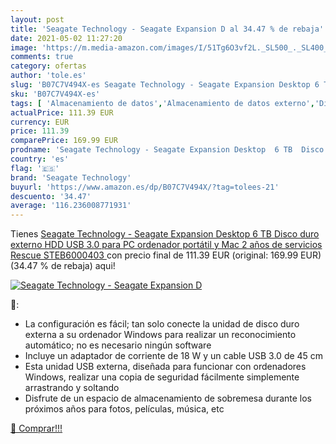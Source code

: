 ```yaml
---
layout: post
title: 'Seagate Technology - Seagate Expansion D al 34.47 % de rebaja'
date: 2021-05-02 11:27:20
image: 'https://m.media-amazon.com/images/I/51Tg6O3vf2L._SL500_._SL400_.jpg'
comments: true
category: ofertas
author: 'tole.es'
slug: 'B07C7V494X-es Seagate Technology - Seagate Expansion Desktop 6 TB Disco...'
sku: 'B07C7V494X-es'
tags: [ 'Almacenamiento de datos','Almacenamiento de datos externo','Discos duros externos','Informática','disco','duro','ordenador','seagate technology', ]
actualPrice: 111.39 EUR
currency: EUR
price: 111.39
comparePrice: 169.99 EUR
prodname: 'Seagate Technology - Seagate Expansion Desktop  6 TB  Disco duro externo  HDD  USB 3.0 para PC  ordenador portátil y Mac  2 años de servicios Rescue  STEB6000403 '
country: 'es'
flag: '🇪🇸'
brand: 'Seagate Technology'
buyurl: 'https://www.amazon.es/dp/B07C7V494X/?tag=tolees-21'
descuento: '34.47'
average: '116.236008771931'
---
```


Tienes [Seagate Technology - Seagate Expansion Desktop  6 TB  Disco duro externo  HDD  USB 3.0 para PC  ordenador portátil y Mac  2 años de servicios Rescue  STEB6000403 ](https://www.amazon.es/dp/B07C7V494X/?tag=tolees-21) con precio final de  111.39 EUR (original: 169.99 EUR) (34.47 %  de rebaja) aqui!

[![Seagate Technology - Seagate Expansion D](https://m.media-amazon.com/images/I/51Tg6O3vf2L._SL500_._SL400_.jpg)](https://www.amazon.es/dp/B07C7V494X/?tag=tolees-21)

🔎:

- La configuración es fácil; tan solo conecte la unidad de disco duro externa a su ordenador Windows para realizar un reconocimiento automático; no es necesario ningún software
- Incluye un adaptador de corriente de 18 W y un cable USB 3.0 de 45 cm
- Esta unidad USB externa, diseñada para funcionar con ordenadores Windows, realizar una copia de seguridad fácilmente simplemente arrastrando y soltando
- Disfrute de un espacio de almacenamiento de sobremesa durante los próximos años para fotos, películas, música, etc

[🛒 Comprar!!!](https://www.amazon.es/dp/B07C7V494X/?tag=tolees-21)

